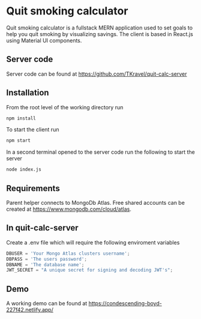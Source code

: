 # Quit smoking calculator

Quit smoking calculator is a fullstack MERN application used to set goals to help you quit smoking by visualizing savings. The client is based in React.js using Material UI components.

## Server code

Server code can be found at https://github.com/TKravel/quit-calc-server

## Installation

From the root level of the working directory run

```bash
npm install
```

To start the client run

```bash
npm start
```

In a second terminal opened to the server code run the following to start the server

```bash
node index.js
```

## Requirements

Parent helper connects to MongoDb Atlas. Free shared accounts can be created at https://www.mongodb.com/cloud/atlas.

## In quit-calc-server

Create a .env file which will require the following enviroment variables

```javascript
DBUSER = 'Your Mongo Atlas clusters username';
DBPASS = 'The users password';
DBNAME = 'The database name';
JWT_SECRET = "A unique secret for signing and decoding JWT's";
```

## Demo

A working demo can be found at https://condescending-boyd-227f42.netlify.app/
